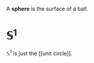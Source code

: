 A **sphere** is the surface of a ball.

# $\mathbb{S}^1$

$\mathbb{S}^1$ is just the [[unit circle]].